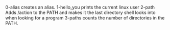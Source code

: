 0-alias creates an alias.
1-hello_you prints the current linux user
2-path Adds /action to the PATH and makes it the last directory shell looks into when looking for a program
3-paths counts the number of directories in the PATH.
